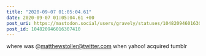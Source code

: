```yaml
---
title: "2020-09-07 01:05:04.61"
date: 2020-09-07 01:05:04.61 +00
post_uri: https://mastodon.social/users/gravely/statuses/104820946016307410
post_id: 104820946016307410
---
```

where was @matthewstoller@twitter.com when yahoo! acquired tumblr


